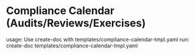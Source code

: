# Compliance Calendar (Audits/Reviews/Exercises)

usage: Use create-doc with templates/compliance-calendar-tmpl.yaml
run: create-doc templates/compliance-calendar-tmpl.yaml
